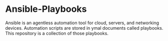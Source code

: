 # Ansible-Playbooks

Ansible is an agentless automation tool for cloud, servers, and networking devices. Automation scripts are stored in ymal documents called playbooks. This repository is a collection of those playbooks.
